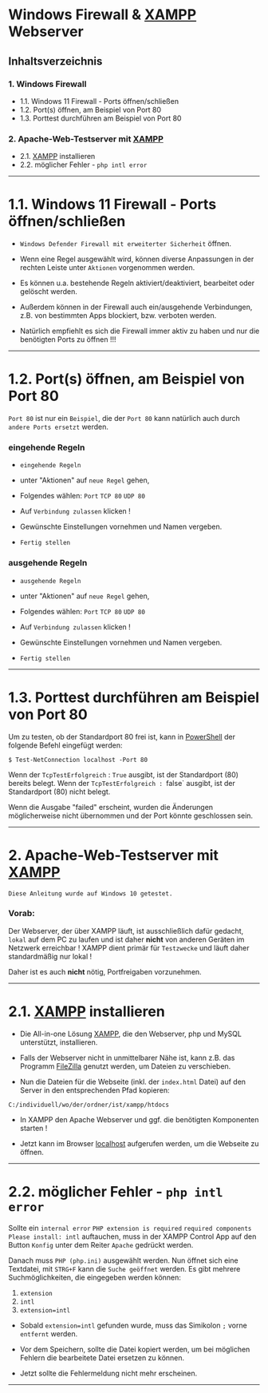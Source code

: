 # Windows Firewall & [XAMPP](https://www.apachefriends.org/de/index.html) Webserver


## Inhaltsverzeichnis

### 1. Windows Firewall
   - 1.1. Windows 11 Firewall - Ports öffnen/schließen
   - 1.2. Port(s) öffnen, am Beispiel von Port 80
   - 1.3. Porttest durchführen am Beispiel von Port 80


### 2. Apache-Web-Testserver mit [XAMPP](https://www.apachefriends.org/de/index.html)
   - 2.1. [XAMPP](https://www.apachefriends.org/de/index.html) installieren
   - 2.2. möglicher Fehler - `php intl error`


---------------------------------------------------------------------------------------------------


# 1.1. Windows 11 Firewall - Ports öffnen/schließen

- `Windows Defender Firewall mit erweiterter Sicherheit` öffnen.

- Wenn eine Regel ausgewählt wird, können diverse Anpassungen in der rechten Leiste unter `Aktionen` vorgenommen werden.

- Es können u.a. bestehende Regeln aktiviert/deaktiviert, bearbeitet oder gelöscht werden.

- Außerdem können in der Firewall auch ein/ausgehende Verbindungen, z.B. von bestimmten Apps blockiert, bzw. verboten werden.

- Natürlich empfiehlt es sich die Firewall immer aktiv zu haben und nur die benötigten Ports zu öffnen !!!


---------------------------------------------------------------------------------------------------


# 1.2. Port(s) öffnen, am Beispiel von Port 80


`Port 80` ist nur ein `Beispiel`, die der `Port 80` kann natürlich auch durch `andere Ports ersetzt` werden.


### eingehende Regeln
  - `eingehende Regeln`
  - unter "Aktionen" auf `neue Regel` gehen,

- Folgendes wählen:
	`Port`
	`TCP 80`
	`UDP 80`

- Auf `Verbindung zulassen` klicken !
- Gewünschte Einstellungen vornehmen und Namen vergeben.
- `Fertig stellen`


### ausgehende Regeln
  - `ausgehende Regeln`
  - unter "Aktionen" auf `neue Regel` gehen,

- Folgendes wählen:
	`Port`
	`TCP 80`
	`UDP 80`

- Auf `Verbindung zulassen` klicken !
- Gewünschte Einstellungen vornehmen und Namen vergeben.
- `Fertig stellen`


---------------------------------------------------------------------------------------------------


# 1.3. Porttest durchführen am Beispiel von Port 80


Um zu testen, ob der Standardport 80 frei ist, kann in [PowerShell](https://de.wikipedia.org/wiki/PowerShell) der folgende Befehl eingefügt werden:

```
$ Test-NetConnection localhost -Port 80
```


Wenn der `TcpTestErfolgreich` : `True` ausgibt, ist der Standardport (80) bereits belegt.
Wenn der `TcpTestErfolgreich : `false` ausgibt, ist der Standardport (80) nicht belegt.

Wenn die Ausgabe "failed" erscheint, wurden die Änderungen möglicherweise nicht übernommen und der Port könnte geschlossen sein.


---------------------------------------------------------------------------------------------------


# 2. Apache-Web-Testserver mit [XAMPP](https://www.apachefriends.org/de/index.html)


`Diese Anleitung wurde auf Windows 10 getestet.`


### Vorab:
Der Webserver, der über XAMPP läuft, ist ausschließlich dafür gedacht, `lokal` auf dem PC zu laufen und
ist daher **nicht** von anderen Geräten im Netzwerk erreichbar !
XAMPP dient primär für `Testzwecke` und läuft daher standardmäßig nur lokal !

Daher ist es auch **nicht** nötig, Portfreigaben vorzunehmen.


---------------------------------------------------------------------------------------------------


# 2.1. [XAMPP](https://www.apachefriends.org/de/index.html) installieren


- Die All-in-one Lösung [XAMPP](https://www.apachefriends.org/de/index.html), die den Webserver, php und MySQL unterstützt, installieren.

- Falls der Webserver nicht in unmittelbarer Nähe ist, kann z.B. das Programm [FileZilla](https://filezilla-project.org/) genutzt werden, um Dateien zu verschieben.

- Nun die Dateien für die Webseite (inkl. der `index.html` Datei) auf den Server in den entsprechenden Pfad kopieren:

`C:/individuell/wo/der/ordner/ist/xampp/htdocs`

- In XAMPP den Apache Webserver und ggf. die benötigten Komponenten starten !

- Jetzt kann im Browser [localhost](http://localhost/) aufgerufen werden, um die Webseite zu öffnen.


---------------------------------------------------------------------------------------------------


# 2.2. möglicher Fehler - `php intl error`

Sollte ein `internal error` `PHP extension is required` `required components Please install: intl` auftauchen,
muss in der XAMPP Control App auf den Button `Konfig` unter dem Reiter `Apache` gedrückt werden.

Danach muss `PHP (php.ini)` ausgewählt werden.
Nun öffnet sich eine Textdatei, mit `STRG+F` kann die `Suche geöffnet` werden.
Es gibt mehrere Suchmöglichkeiten, die eingegeben werden können:

1. `extension`
2. `intl`
3. `extension=intl`


- Sobald `extension=intl` gefunden wurde, muss das Simikolon `;` vorne `entfernt` werden.

- Vor dem Speichern, sollte die Datei kopiert werden, um bei möglichen Fehlern die bearbeitete Datei ersetzen zu können.

- Jetzt sollte die Fehlermeldung nicht mehr erscheinen.


---------------------------------------------------------------------------------------------------
